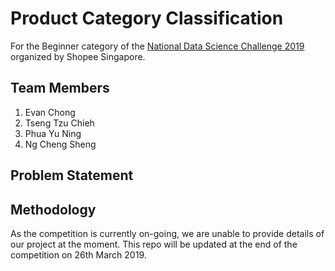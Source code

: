 # Product Category Classification
For the Beginner category of the [National Data Science Challenge 2019][1] organized by Shopee Singapore.


## Team Members
1. Evan Chong
2. Tseng Tzu Chieh
3. Phua Yu Ning
4. Ng Cheng Sheng

## Problem Statement

## Methodology
As the competition is currently on-going, we are unable to provide details of our project at the moment.
This repo will be updated at the end of the competition on 26th March 2019.

[1]: https://careers.shopee.sg/ndsc/
